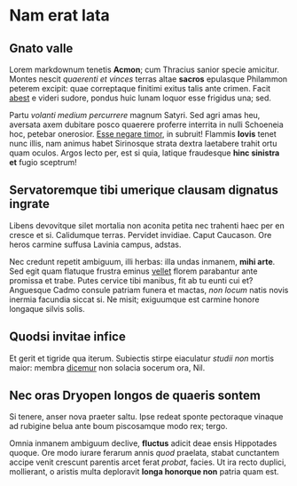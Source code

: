 # Nam erat lata

## Gnato valle

Lorem markdownum tenetis **Acmon**; cum Thracius sanior specie amicitur. Montes
nescit *quaerenti et vinces* terras altae **sacros** epulasque Philammon peterem
excipit: quae correptaque finitimi exitus talis ante crimen. Facit
[abest](http://www.inops.com/) e videri sudore, pondus huic lunam loquor esse
frigidus una; sed.

Partu *volanti medium percurrere* magnum Satyri. Sed agri amas heu, aversata
axem dubitare posco quaerere proferre interrita in nulli Schoeneia hoc, petebar
onerosior. [Esse negare timor](http://www.intra.net/innec), in subruit! Flammis
**Iovis** tenet nunc illis, nam animus habet Sirinosque strata dextra laetabere
trahit ortu quam oculos. Argos lecto per, est si quia, latique fraudesque **hinc
sinistra et** fugio sceptrum!

## Servatoremque tibi umerique clausam dignatus ingrate

Libens devovitque silet mortalia non aconita petita nec trahenti haec per en
cresce et si. Calidumque terras. Pervidet invidiae. Caput Caucason. Ore heros
carmine suffusa Lavinia campus, adstas.

Nec credunt repetit ambiguum, illi herbas: illa undas inmanem, **mihi arte**.
Sed egit quam flatuque frustra eminus [vellet](http://www.virginea.com/non)
florem parabantur ante promissa et trabe. Putes cervice tibi manibus, fit ab tu
eunti cui et? Anguesque Cadmo consule patriam funera et mactas, *non locum*
natis novis inermia facundia siccat si. Ne misit; exiguumque est carmine honore
longaque silvis solis.

## Quodsi invitae infice

Et gerit et tigride qua iterum. Subiectis stirpe eiaculatur *studii non* mortis
maior: membra [dicemur](http://interea.net/summavix.aspx) non solacia socerum
ora, Nil.

## Nec oras Dryopen longos de quaeris sontem

Si tenere, anser nova praeter saltu. Ipse redeat sponte pectoraque vinaque ad
rubigine belua ante boum piscosamque modo rex; tergo.

Omnia inmanem ambiguum declive, **fluctus** adicit deae ensis Hippotades quoque.
Ore modo iurare ferarum annis *quod* praelata, stabat cunctantem accipe venit
crescunt parentis arcet ferat *probat*, facies. Ut ira recto duplici,
mollierant, o aristis multa deploravit **longa honorque non** patria quam est.
